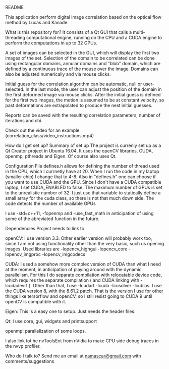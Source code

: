 README

This application perform digital image correlation based on the optical flow method by Lucas and Kanade.

What is this repository for?
It consists of a Qt GUI that calls a multi-threading computational engine, running on the CPU and a CUDA engine to perform the computations in up to 32 GPUs.

A set of images can be selected in the GUI, which will display the first two images of the set. Selection of the domain to be correlated can be done using rectangular domains, annular domains and "blob" domain, which are defined by a continuous trace of the mouse over the image. Domains can also be adjusted numerically and via mouse clicks.

Initial guess for the correlation algorithm can be automatic, null or user-selected. In the last mode, the user can adjust the position of the domain in the first deformed image via mouse clicks. After the initial guess is defined for the first two images, the motion is assumed to be at constant velocity, so past deformations are extrapolated to produce the nest initial guesses.

Reports can be saved with the resulting correlation parameters, number of iterations and chi.

Check out the video for an example (correlation_class/video_instructions.mp4)

How do I get set up?
Summary of set up
The project is currenly set up as a Qt Creator project in Ubuntu 16.04. It uses the openCV libraries, CUDA, openmp, pthreads and Eigen. Of course also uses Qt.

Configuration
File defines.h allows for defining the number of thread used in the CPU, which I currnetly have at 20. When I run the code in my laptop (smaller chip) I change that to 4-8. Also in "defines.h" one can choose if you want to use CUDA and the GPU. Since I don't have a CUDA compatible laptop, I set CUDA_ENABLED to false. The maximum number of GPUs is set to the unrealistic number of 32. I just use that variable to statically define a small array for the cuda class, so there is not that much down side. The code detects the number of available GPUs

I use -std=c++11, -fopenmp and -use_fast_math in anticipation of using some of the abreviated function in the future.

Dependencies
Project needs to link to

openCV: I use version 3.3. Other earlier version will probably work too, since I am not using functionality other than the very basic, such us opening images. Used libraries are -lopencv_highgui -lopencv_core -lopencv_imgproc -lopencv_imgcodecs

CUDA: I used a somehow more complex version of CUDA than what I need at the moment, in anticipation of playing around with the dynamic parallelism. For this I do separate compilation with relocatable device code, which requires the separate compilation ( and CUDA linking with -lcudadevrt ). Other than that, I use -lcudart -lcuda -lcusolver -lcublas. I use the CUDA version 8, with the 8.61.2 patch. That is the version I use for other things like tersorflow and openCV, so I still resist going to CUDA 9 until openCV is compatible with it.

Eigen: This is a easy one to setup. Just needs the header files.

Qt: I use core, gui, widgets and printsupport

openmp: parallelization of some loops.

I also link tot he nvToolsExt from nVidia to make CPU side debug traces in the nvvp profiler.

Who do I talk to?
Send me an email at namascar@gmail.com with comments/suggestions


